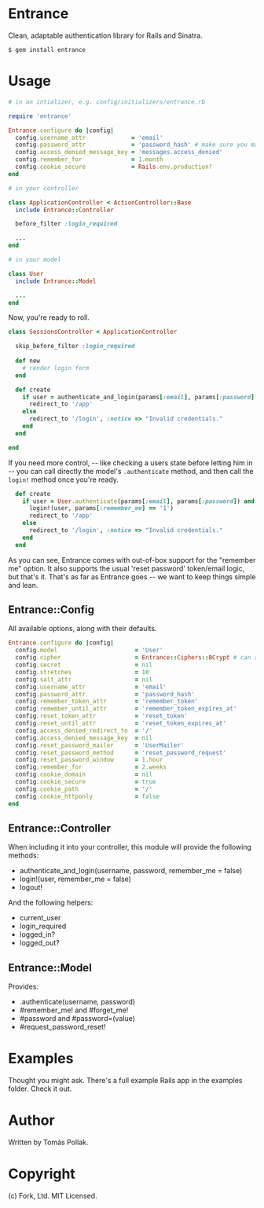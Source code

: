 Entrance
========

Clean, adaptable authentication library for Rails and Sinatra.

    $ gem install entrance

# Usage

``` rb
# in an intializer, e.g. config/initializers/entrance.rb

require 'entrance'

Entrance.configure do |config|
  config.username_attr             = 'email'
  config.password_attr             = 'password_hash' # make sure you map the right attribute name
  config.access_denied_message_key = 'messages.access_denied'
  config.remember_for              = 1.month
  config.cookie_secure             = Rails.env.production?
end

# in your controller

class ApplicationController < ActionController::Base
  include Entrance::Controller

  before_filter :login_required

  ...
end

# in your model

class User
  include Entrance::Model

  ...
end
```

Now, you're ready to roll.

``` rb
class SessionsController < ApplicationController

  skip_before_filter :login_required
  
  def new
    # render login form
  end

  def create
    if user = authenticate_and_login(params[:email], params[:password], params[:remember_me] == 'on')
      redirect_to '/app'
    else
      redirect_to '/login', :notice => "Invalid credentials."
    end
  end

end
```

If you need more control, -- like checking a users state before letting him in -- you can call directly the model's `.authenticate` method, and then call the `login!` method once you're ready.

``` rb
  def create
    if user = User.authenticate(params[:email], params[:password]) and user.active?
      login!(user, params[:remember_me] == '1')
      redirect_to '/app'
    else
      redirect_to '/login', :notice => "Invalid credentials."
    end
  end
```

As you can see, Entrance comes with out-of-box support for the "remember me" option. It also supports the usual 'reset password' token/email logic, but that's it. That's as far as Entrance goes -- we want to keep things simple and lean.

## Entrance::Config

All available options, along with their defaults.

``` rb
Entrance.configure do |config|
  config.model                      = 'User'
  config.cipher                     = Entrance::Ciphers::BCrypt # can also be Entrance::Ciphers::SHA1
  config.secret                     = nil
  config.stretches                  = 10
  config.salt_attr                  = nil
  config.username_attr              = 'email'
  config.password_attr              = 'password_hash'
  config.remember_token_attr        = 'remember_token'
  config.remember_until_attr        = 'remember_token_expires_at'
  config.reset_token_attr           = 'reset_token'
  config.reset_until_attr           = 'reset_token_expires_at'
  config.access_denied_redirect_to  = '/'
  config.access_denied_message_key  = nil
  config.reset_password_mailer      = 'UserMailer'
  config.reset_password_method      = 'reset_password_request'
  config.reset_password_window      = 1.hour
  config.remember_for               = 2.weeks
  config.cookie_domain              = nil
  config.cookie_secure              = true
  config.cookie_path                = '/'
  config.cookie_httponly            = false
end
```

## Entrance::Controller

When including it into your controller, this module will provide the following methods:
  
 - authenticate_and_login(username, password, remember_me = false)
 - login!(user, remember_me = false)
 - logout!

And the following helpers: 

 - current_user 
 - login_required
 - logged_in?
 - logged_out?
  
## Entrance::Model

Provides:

 - .authenticate(username, password)
 - #remember_me! and #forget_me!
 - #password and #password=(value)
 - #request_password_reset!

Examples
========

Thought you might ask. There's a full example Rails app in the examples folder. Check it out. 
 
Author
======

Written by Tomás Pollak.

Copyright
=========

(c) Fork, Ltd. MIT Licensed.
